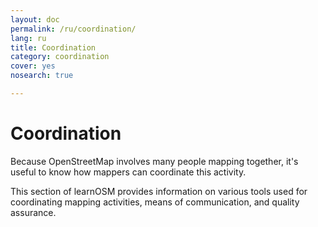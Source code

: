 ```yaml
---
layout: doc
permalink: /ru/coordination/
lang: ru
title: Coordination
category: coordination
cover: yes
nosearch: true

---
```


Coordination
============


Because OpenStreetMap involves many people mapping together, it's useful to know how mappers can coordinate this activity.

This section of learnOSM provides information on various tools used for coordinating mapping activities, means of communication, and quality assurance.